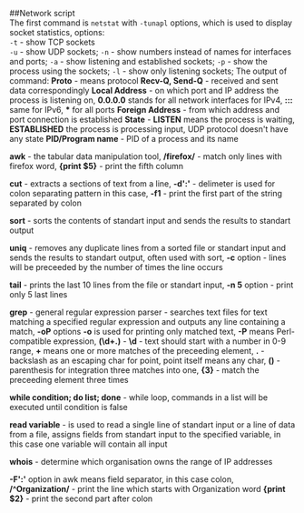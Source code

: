
##Network script<br />
The first command is `netstat` with `-tunapl` options, which is used to display socket statistics,  options:<br />
`-t` - show TCP sockets<br />
`-u` - show UDP sockets;
`-n` - show numbers instead of names for interfaces and ports;
`-a` - show listening and established sockets;
`-p` - show the process using the sockets;
`-l` - show only listening sockets;
The output of command:
**Proto** - means protocol
**Recv-Q, Send-Q** - received and sent data correspondingly
**Local Address** - on which port and IP address the process is listening on, **0.0.0.0** stands for all network interfaces for IPv4, **:::** same for IPv6, **\*** for all ports
**Foreign Address** - from which address and port connection is established
**State** - **LISTEN** means the process is waiting, **ESTABLISHED** the process is processing input, UDP protocol doesn't have any state
**PID/Program name** - PID of a process and its name

**awk** - the tabular data manipulation tool, **/firefox/** - match only lines with firefox word, **{print $5}** - print the fifth column

**cut** - extracts a sections of text from a line, **-d':'** - delimeter is used for colon separating pattern in this case, **-f1** - print the first part of the string separated by colon 

**sort** - sorts the contents of standart input and sends the results to standart output

**uniq** - removes any duplicate lines from a sorted file or standart input and sends the results to standart output, often used with sort, **-c** option - lines will be preceeded by the number of times the line occurs

**tail** - prints the last 10 lines from the file or standart input, **-n 5** option - print only 5 last lines

**grep** - general regular expression parser - searches text files for text matching a specified regular expression and outputs any line containing a match, **-oP** options **-o** is used for printing only matched text, **-P** means Perl-compatible expression, **(\d+\.)** - **\d** - text should start with a number in 0-9 range, **+** means one or more matches of the preceeding element, **\.** - backslash as an escaping char for point, point itself means any char, **()** - parenthesis for integration three matches into one, **{3}** - match the preceeding element three times

**while condition; do list; done** - while loop, commands in a list will be executed until condition is false

**read variable** - is used to read a single line of standart input or a line of data from a file, assigns fields from standart input to the specified variable, in this case one variable will contain all input

**whois** - determine which organisation owns the range of IP addresses

**-F':'** option in awk means field separator, in this case colon, **/^Organization/** - print the line which starts with Organization word **{print $2}** - print the second part after colon





